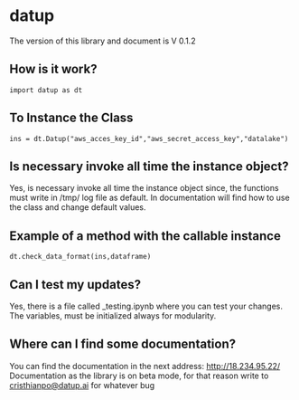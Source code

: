 # datup                                                   


The version of this library and document is V 0.1.2

## How is it work?
    import datup as dt

## To Instance the Class
    ins = dt.Datup("aws_acces_key_id","aws_secret_access_key","datalake")

## Is necessary invoke all time the instance object?
Yes, is necessary invoke all time the instance object since, the functions must
write in /tmp/ log file as default. In documentation will find how to use the class
and change default values.

## Example of a method with the callable instance
    dt.check_data_format(ins,dataframe)

## Can I test my updates?
Yes, there is a file called _testing.ipynb where you can test your changes. The variables, 
must be initialized always for modularity.

## Where can I find some documentation?
You can find the documentation in the next address: http://18.234.95.22/
Documentation as the library is on beta mode, for that reason write to cristhianpo@datup.ai for
whatever bug